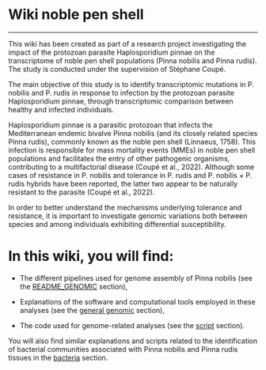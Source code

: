 # Wiki noble pen shell
------------------------
This wiki has been created as part of a research project investigating the impact of the protozoan parasite Haplosporidium pinnae on the transcriptome of noble pen shell populations (Pinna nobilis and Pinna rudis). The study is conducted under the supervision of Stéphane Coupé.

The main objective of this study is to identify transcriptomic mutations in P. nobilis and P. rudis in response to infection by the protozoan parasite Haplosporidium pinnae, through transcriptomic comparison between healthy and infected individuals.

Haplosporidium pinnae is a parasitic protozoan that infects the Mediterranean endemic bivalve Pinna nobilis (and its closely related species Pinna rudis), commonly known as the noble pen shell (Linnaeus, 1758). This infection is responsible for mass mortality events (MMEs) in noble pen shell populations and facilitates the entry of other pathogenic organisms, contributing to a multifactorial disease (Coupé et al., 2022).
Although some cases of resistance in P. nobilis and tolerance in P. rudis and P. nobilis × P. rudis hybrids have been reported, the latter two appear to be naturally resistant to the parasite (Coupé et al., 2022).

In order to better understand the mechanisms underlying tolerance and resistance, it is important to investigate genomic variations both between species and among individuals exhibiting differential susceptibility.

# In this wiki, you will find:

* The different pipelines used for genome assembly of Pinna nobilis (see the [README_GENOMIC](genomics/README_GENOMIC.md) section),

* Explanations of the software and computational tools employed in these analyses (see the [general genomic](genomics/) section),

* The code used for genome-related analyses (see the [script](genomics/Script_classification.md) section).

You will also find similar explanations and scripts related to the identification of bacterial communities associated with Pinna nobilis and Pinna rudis tissues in the [bacteria](Bacteria/) section.
